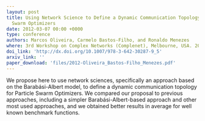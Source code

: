 ```yaml
---
layout: post
title: Using Network Science to Define a Dynamic Communication Topology for Particle
  Swarm Optimizers
date: 2012-03-07 00:00 +0000
type: conference
authors: Marcos Oliveira, Carmelo Bastos-Filho, and Ronaldo Menezes
where: 3rd Workshop on Complex Networks (Complenet), Melbourne, USA. 2012.
doi_link: 'http://dx.doi.org/10.1007/978-3-642-30287-9_5'
arxiv_link: ''
paper_download: 'files/2012-Oliveira_Bastos-Filho_Menezes.pdf'
---
```

We propose here to use network sciences, specifically an approach based on the Barabási-Albert model, to define a dynamic communication topology for Particle Swarm Optimizers. We compared our proposal to previous approaches, including a simpler Barabási-Albert-based approach and other most used approaches, and we obtained better results in average for well known benchmark functions.
